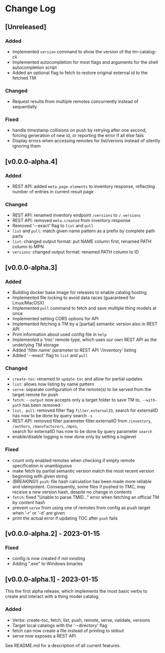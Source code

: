 # Change Log

## [Unreleased]

### Added

- Implemented `version` command to show the version of the tm-catalog-cli
- Implemented autocompletion for most flags and arguments for the shell autocompletion script
- Added an optional flag to fetch to restore original external id to the fetched TM

### Changed

- Request results from multiple remotes concurrently instead of sequentially

### Fixed

- handle timestamp collisions on push by retrying after one second, forcing generation of new id, or reporting the error if all else fails
- Display errors when accessing remotes for list/verions instead of silently ignoring them

## [v0.0.0-alpha.4]

### Added

- REST API: added `meta.page.elements` to inventory response, reflecting number of entries in current result page

### Changed

- REST API: renamed inventory endpoint `/versions` to `/.versions`
- REST API: removed `meta.created` from inventory response
- Removed '--exact' flag to `list` and `pull`
- `list` and `pull`: match given name pattern as a prefix by complete path parts
- `list`: changed output format: put NAME column first, renamed PATH column to MPN
- `versions`: changed output format: renamed PATH column to ID

## [v0.0.0-alpha.3]

### Added

- Building docker base image for releases to enable catalog hosting
- Implemented file locking to avoid data races (guaranteed for Linux/MacOSX)
- Implemented ```pull``` command to fetch and save multiple thing models at once
- Implemented setting CORS options for API
- Implemented fetching a TM by a \[partial\] semantic version also in REST API
- Print information about used config file in `help`
- Implemented a 'tmc' remote type, which uses our own REST API as the underlying TM storage
- Added 'filter.name' parameter to REST API '/inventory' listing
- Added '--exact' flag to `list` and `pull`

### Changed

- ```create-toc```: renamed to ```update-toc``` and allow for partial updates
- ```list```: allows now listing by name pattern
- ```serve```: separate configuration of the remote(s) to be served from the target remote for push
- ```fetch```: ```--output``` now accepts only a target folder to save TM to, ```--with-path``` has been removed
- ```list, pull```: removed filter flag `filter.externalID`, search for externalID has now to be done by query search `-s`
- REST API:  removed filter parameter filter.externalID from `/inventory`, `/authors`, `/manufacturers`, `/mpns`,     
  search for externalID has now to be done by query parameter `search`
- enable/disable logging is now done only by setting a loglevel

### Fixed

- count only enabled remotes when checking if empty remote specification is unambiguous
- make fetch by partial semantic version match the most recent version beginning with given string
- (BREAKING!) ```push```: file hash calculation has been made more reliable and idempotent. Consequently, some files if pushed to TMC, may receive a new version hash, despite no change in contents
- ```fetch```: fixed "Unable to parse TMID..." error when fetching an official TM by content hash
- prevent ```serve``` from using one of remotes from config as push target when '-r' or '-d' are given
- print the actual error if updating TOC after ```push``` fails

## [v0.0.0-alpha.2] - 2023-01-15

### Fixed

- config is now created if not existing
- Adding ".exe" to Windows binaries 


## [v0.0.0-alpha.1] - 2023-01-15

This the first alpha release, which implements the most basic verbs to create and interact with a thing model catalog. 

### Added

- Verbs: create-toc, fetch, list, push, remote, serve, validate, versions 
- Target local catalogs with the '--directory' flag
- fetch can now create a file instead of printing to stdout 
- serve now exposes a REST API

See README.md for a description of all current features.
